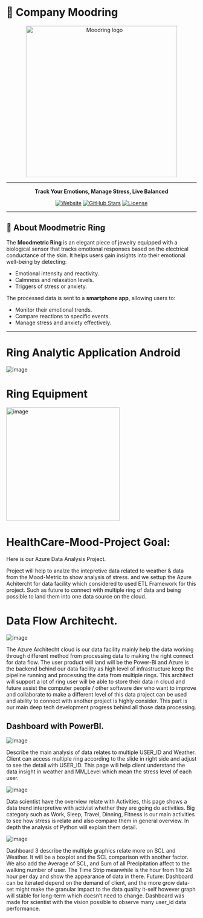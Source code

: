 # 📿 Company Moodring

<p align="center">
  <img src="https://github.com/user-attachments/assets/0347240b-2de3-4999-a66d-073849199949" alt="Moodring logo" width="400"/>
</p>

---

<p align="center">
  <b>Track Your Emotions, Manage Stress, Live Balanced</b>
</p>

<p align="center">
  <a href="https://moodring.com"><img src="https://img.shields.io/badge/Website-Live-green?style=flat-square&logo=appveyor" alt="Website"></a>
  <a href="https://github.com/moodring-company"><img src="https://img.shields.io/github/stars/moodring-company/moodring?style=flat-square" alt="GitHub Stars"></a>
  <a href="LICENSE"><img src="https://img.shields.io/badge/License-MIT-blue?style=flat-square" alt="License"></a>
</p>

---

## 🌟 About Moodmetric Ring

The **Moodmetric Ring** is an elegant piece of jewelry equipped with a biological sensor that tracks emotional responses based on the electrical conductance of the skin. It helps users gain insights into their emotional well-being by detecting:

- Emotional intensity and reactivity.
- Calmness and relaxation levels.
- Triggers of stress or anxiety.

The processed data is sent to a **smartphone app**, allowing users to:
- Monitor their emotional trends.
- Compare reactions to specific events.
- Manage stress and anxiety effectively.

---

# Ring Analytic Application Android
![image](https://github.com/user-attachments/assets/ac9ed2a3-4912-487f-9517-c9ace06a5915)

# Ring Equipment

<img src="https://github.com/user-attachments/assets/60556dbb-fb12-4ee5-937a-75393e96d9c0" alt="image" width="300"/>

# HealthCare-Mood-Project Goal: 
Here is our Azure Data Analysis Project. 

Project will help to analze the intepretive data related to weather & data from the Mood-Metric to show analysis of stress. and we settup the Azure Achitercht for data facility which considered to used ETL Framework for this project. Such as future to connect with multiple ring of data and being possible to land them into one data source on the cloud. 

# Data Flow Architecht. 

![image](https://user-images.githubusercontent.com/50198601/212076629-84d54d78-1730-48c0-bcb2-07bd7c704a01.png)

The Azure Architecht cloud is our data facility mainly help the data working through different method from processing data to making the right connect for data flow. The user product will land will be the Power-Bi and Azure is the backend behind our data facility as high level of infrastructure keep the pipeline running and processing the data from multiple rings. This architect will support a lot of ring user will be able to store their data in cloud and future assist the computer people / other software dev who want to improve and collaborate to make a different level of this data project can be used and ability to connect with another project is highly consider. This part is our main deep tech development progress behind all those data processing. 

## Dashboard with PowerBI. 

![image](https://user-images.githubusercontent.com/50198601/212074968-466301c6-886f-40d4-8068-5d3188b7293d.png)

Describe the main analysis of data relates to multiple USER_ID and Weather. Client can access multiple ring according to the slide in right side and adjust to see the detail with USER_ID. This page will help client understand the data insight in weather and MM_Level which mean the stress level of each user.

![image](https://user-images.githubusercontent.com/50198601/212076123-34914fc7-7fe9-4e9e-bb72-9e95fe0853f5.png)

Data scientist have the overview relate with Activities, this page shows a data trend interpretive with activist whether they are going do activities. Big category such as Work, Sleep, Travel, Dinning, Fitness is our main activities to see how stress is relate and also compare them in general overview. In depth the analysis of Python will explain them detail. 

![image](https://user-images.githubusercontent.com/50198601/212076178-0529bcd2-d800-4624-97aa-c6c928a75621.png)
  
  Dashboard 3 describe the multiple graphics relate more on SCL and Weather. It will be a boxplot and the SCL comparison with another factor. We also add the Average of SCL, and Sum of all Precipitation affect to the walking number of user. The Time Strip meanwhile is the hour from 1 to 24 hour per day and show the appearance of data in there. 
Future: Dashboard can be iterated depend on the demand of client, and the more grow data-set might make the granular impact to the data quality it-self however graph will stable for long-term which doesn’t need to change. Dashboard was made for scientist with the vision possible to observe many user_id data performance. 




